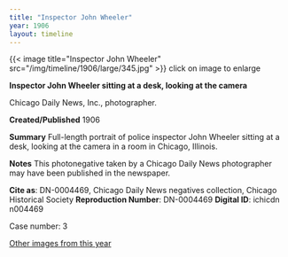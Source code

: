 ```yaml
---
title: "Inspector John Wheeler"
year: 1906
layout: timeline
---
```


{{< image title="Inspector John Wheeler" src="/img/timeline/1906/large/345.jpg" >}}
click on image to enlarge

__**Inspector John Wheeler sitting at a desk, looking at the camera**__

Chicago Daily News, Inc., photographer.

**Created/Published**
1906

**Summary**
Full-length portrait of police inspector John Wheeler sitting at a desk, looking at the camera in a room in Chicago, Illinois.

**Notes**
This photonegative taken by a Chicago Daily News photographer may have been published in the newspaper.

__Cite as__: DN-0004469, Chicago Daily News negatives collection, Chicago Historical Society
__Reproduction Number__: DN-0004469
__Digital ID__: ichicdn n004469

Case number: 3 

[Other images from this year](/historical/timeline/1906)